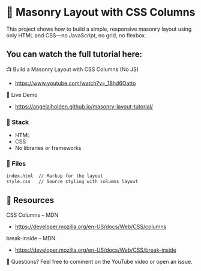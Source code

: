 # 🧱 Masonry Layout with CSS Columns

This project shows how to build a simple, responsive masonry layout using only HTML and CSS—no JavaScript, no grid, no flexbox.

## You can watch the full tutorial here:

📺 Build a Masonry Layout with CSS Columns (No JS)

-   https://www.youtube.com/watch?v=_1Bhd6Oatto

🚀 Live Demo

-   https://angelajholden.github.io/masonry-layout-tutorial/

### 🧰 Stack

-   HTML
-   CSS
-   No libraries or frameworks

### 📁 Files

```bash
index.html	// Markup for the layout
style.css	// Source styling with columns layout
```

## 🔗 Resources

CSS Columns – MDN

-   https://developer.mozilla.org/en-US/docs/Web/CSS/columns

break-inside – MDN

-   https://developer.mozilla.org/en-US/docs/Web/CSS/break-inside

💬 Questions?
Feel free to comment on the YouTube video or open an issue.
